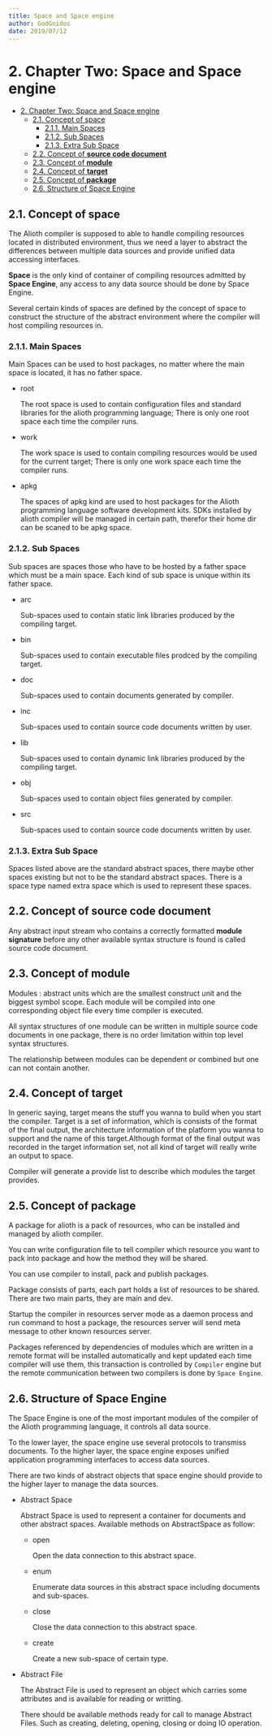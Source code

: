 ```yaml
---
title: Space and Space engine
author: GodGnidoc
date: 2019/07/12
---
```


# 2. Chapter Two: Space and Space engine

- [2. Chapter Two: Space and Space engine](#2-Chapter-Two-Space-and-Space-engine)
  - [2.1. Concept of space](#21-Concept-of-space)
    - [2.1.1. Main Spaces](#211-Main-Spaces)
    - [2.1.2. Sub Spaces](#212-Sub-Spaces)
    - [2.1.3. Extra Sub Space](#213-Extra-Sub-Space)
  - [2.2. Concept of **source code document**](#22-Concept-of-source-code-document)
  - [2.3. Concept of **module**](#23-Concept-of-module)
  - [2.4. Concept of **target**](#24-Concept-of-target)
  - [2.5. Concept of **package**](#25-Concept-of-package)
  - [2.6. Structure of Space Engine](#26-Structure-of-Space-Engine)

## 2.1. Concept of space

The Alioth compiler is supposed to able to handle compiling resources located in distributed environment, thus we need a layer to abstract the differences between multiple data sources and provide unified data accessing interfaces.

**Space** is the only kind of container of compiling resources admitted by **Space Engine**, any access to any data source should be done by Space Engine.

Several certain kinds of spaces are defined by the concept of space to construct the structure of the abstract environment where the compiler will host compiling resources in.

### 2.1.1. Main Spaces

Main Spaces can be used to host packages, no matter where the main space is located, it has no father space.

- root
  
  The root space is used to contain configuration files and standard libraries for the alioth programming language; There is only one root space each time the compiler runs.
- work

  The work space is used to contain compiling resources would be used for the current target; There is only one work space each time the compiler runs.
- apkg

  The spaces of apkg kind are used to host packages for the Alioth programming language software development kits. SDKs installed by alioth compiler will be managed in certain path, therefor their home dir can be scaned to be apkg space.
### 2.1.2. Sub Spaces

Sub spaces are spaces those who have to be hosted by a father space which must be a main space. Each kind of sub space is unique within its father space.

- arc

  Sub-spaces used to contain static link libraries produced by the compiling target.
- bin

  Sub-spaces used to contain executable files prodced by the compiling target.
- doc

  Sub-spaces used to contain documents generated by compiler.
- inc

  Sub-spaces used to contain source code documents written by user.
- lib

  Sub-spaces used to contain dynamic link libraries produced by the compiling target.
- obj

  Sub-spaces used to contain object files generated by compiler.
- src

  Sub-spaces used to contain source code documents written by user.

### 2.1.3. Extra Sub Space

Spaces listed above are the standard abstract spaces, there maybe other spaces existing but not to be the standard abstract spaces. There is a space type named extra space which is used to represent these spaces.

## 2.2. Concept of **source code document**

Any abstract input stream who contains a correctly formatted **module signature** before any other available syntax structure is found is called source code document.

## 2.3. Concept of **module**

Modules : abstract units which are the smallest construct unit and the biggest symbol scope. Each module will be compiled into one corresponding object file every time compiler is executed.

All syntax structures of one module can be written in multiple source code documents in one package, there is no order limitation within top level syntax structures.

The relationship between modules can be dependent or combined but one can not contain another.

## 2.4. Concept of **target**

In generic saying, target means the stuff you wanna to build when you start the compiler. Target is a set of information, which is consists of the format of the final output, the architecture information of the platform you wanna to support and the name of this target.Although format of the final output was recorded in the target information set, not all kind of target will really write an output to space.

Compiler will generate a provide list to describe which modules the target provides.

## 2.5. Concept of **package**

A package for alioth is a pack of resources, who can be installed and managed by alioth compiler.

You can write configuration file to tell compiler which resource you want to pack into package and how the method they will be shared.

You can use compiler to install, pack and publish packages.

Package consists of parts, each part holds a list of resources to be shared. There are two main parts, they are main and dev.

Startup the compiler in resources server mode as a daemon process and run command to host a package, the resources server will send meta message to other known resources server.

Packages referenced by dependencies of modules which are written in a remote format will be installed automatically and kept updated each time compiler will use them, this transaction is controlled by `Compiler` engine but the remote communication between two compilers is done by `Space Engine`.

## 2.6. Structure of Space Engine

The Space Engine is one of the most important modules of the compiler of the Alioth programming language, it controls all data source.

To the lower layer, the space engine use several protocols to transmiss documents. To the higher layer, the space engine exposes unified application programming interfaces to access data sources.

There are two kinds of abstract objects that space engine should provide to the higher layer to manage the data sources.

- Abstract Space

  Abstract Space is used to represent a container for documents and other abstract spaces.
  Available methods on AbstractSpace as follow:
  - open
  
    Open the data connection to this abstract space.
  - enum

    Enumerate data sources in this abstract space including documents and sub-spaces.
  - close

    Close the data connection to this abstract space.
  - create

    Create a new sub-space of certain type.
- Abstract File

  The Abstract File is used to represent an object which carries some attributes and is available for reading or writting.

  There should be available methods ready for call to manage Abstract Files. Such as creating, deleting, opening, closing or doing IO operation.